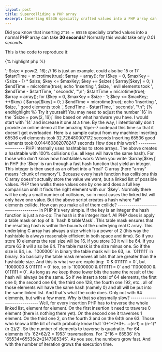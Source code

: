 ```yaml
---
layout: post
title: Supercolliding a PHP array
excerpt: Inserting 65536 specially crafted values into a PHP array can take 30 seconds, whereas normally it would only take 0.01 seconds.
---
```

Did you know that inserting `2^16 = 65536` specially crafted values into a normal PHP array can take
**30 seconds**? Normally this would take only *0.01 seconds*.

This is the code to reproduce it:

{% highlight php %}
<?php echo '<pre>';

$size = pow(2, 16); // 16 is just an example, could also be 15 or 17

$startTime = microtime(true);

$array = array();
for ($key = 0, $maxKey = ($size - 1) * $size; $key <= $maxKey; $key += $size) {
    $array[$key] = 0;
}

$endTime = microtime(true);

echo 'Inserting ', $size, ' evil elements took ', $endTime - $startTime, ' seconds', "\n";

$startTime = microtime(true);

$array = array();
for ($key = 0, $maxKey = $size - 1; $key <= $maxKey; ++$key) {
    $array[$key] = 0;
}

$endTime = microtime(true);

echo 'Inserting ', $size, ' good elements took ', $endTime - $startTime, ' seconds', "\n";
{% endhighlight %}

Try it yourself! You may need to adjust the number `16` in the `$size = pow(2, 16);` line based on
what hardware you have. I would start with `14` and increase it one at a time. By the way, I
intentionally don't provide an online demo at the amazing Viper-7 codepad this time so that it
doesn't get overloaded.

Here is a sample output from my machine:

    Inserting 65536 evil elements took 32.726480007172 seconds
    Inserting 65536 good elements took 0.014460802078247 seconds

How does this work?
-------------------

PHP internally uses hashtables to store arrays. The above creates a hashtable with 100% collisions
(i.e. all keys will have the same hash).

For those who don't know how hashtables work: When you write `$array[$key]` in PHP the `$key` is run
through a fast hash function that yield an integer. This integer is then used as an offset into a
"real" C array (here "array" means "chunk of memory").

Because every hash function has collisions this C array doesn't actually store the value we want,
but a linked list of possible values. PHP then walks these values one by one and does a full key
comparison until it finds the right element with our `$key`.

Normally there will be only a small number of collisions, so in most cases the linked list will only
have one value.

But the above script creates a hash where *all* elements collide.

How can you make all of them collide?
-------------------------------------

In PHP it's very simple. If the key is an integer the hash function is just a no-op: The hash is the
integer itself. All PHP does is apply a table mask on top of it: `hash & tableMask`.

This table mask ensures that the resulting hash is within the bounds of the underlying real C
array. This underlying C array has always a size which is a power of 2 (this way the hashtable is
always reasonably efficient in both space and time). So if you store 10 elements the real size will
be 16. If you store 33 it will be 64. If you store 63 it will also be 64. The table mask is the size
minus one. So if the size is 64, i.e. `1000000` in binary the table mask will be 63, i.e. `0111111`
in binary.

So basically the table mask removes all bits that are greater than the hashtable size. And this is
what we are exploiting: `0 & 0111111 = 0`, but `1000000 & 0111111 = 0` too, so is
`10000000 & 0111111 = 0` and `11000000 & 0111111 = 0`. As long as we keep those lower bits the same
the result of the hash will always be the same.

So if we insert a total of 64 elements, the first one 0, the second one 64, the third one 128, the
fourth one 192, etc., all of those elements will have the same hash (namely 0) and all will be put
into the same linked list. And that's what the code does. Only not with 64 elements, but with a few
more.

Why is that so abysmally slow?
------------------------------

Well, for every insertion PHP has to traverse the whole linked list, element for element. On the
first insertion it need to traverse 0 element (there is nothing there yet). On the second one it
traverses 1 element. On the third one 2, on the fourth 3 and on the 64th one 63. Those who know
a little bit of math probably know that `0+1+2+3+...+(n-1) = (n-1)*(n-2)/2`. So the number of
elements to traverse is quadratic. For 64 elements it's `62*62/2 = 1953` traversations. For
`2^16 = 65536` it's `65534*65535/2=2147385345`. As you see, the numbers grow fast. And with the
number of iteration grows the execution time.